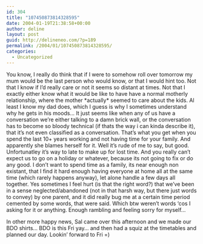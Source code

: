```yaml
---
id: 304
title: "107450873814328595"
date: 2004-01-19T21:38:58+00:00
author: deline
layout: post
guid: http://delineneo.com/?p=189
permalink: /2004/01/107450873814328595/
categories:
  - Uncategorized
---
```

You know, I really do think that if I were to somehow roll over tomorrow my mum would be the last person who would know, or that I would hint too. Not that I know if I&#8217;d really care or not it seems so distant at times. Not that I exactly either know what it would be like to have have a normal motherly relationship, where the mother \*actually\* seemed to care about the kids. Al least I know my dad does, which I guess is why I sometimes understand why he gets in his moods&#8230; It just seems like when any of us have a conversation we&#8217;re either talking to a damn brick wall, or the conversation has to become so bloody technical (if thats the way i can kinda describe it), that it&#8217;s not even classified as a conversation. That&#8217;s what you get when you spend the last 10+ years working and not having time for your family. And apparently she blames herself for it. Well it&#8217;s rude of me to say, but good. Unfortunatley it&#8217;s way to late to make up for lost time. And you really can&#8217;t expect us to go on a holiday or whatever, because its not going to fix or do any good. I don&#8217;t want to spend time as a family, its near enough non existant, that I find it hard enough having everyone at home all at the same time (which rarely happens anyway), let alone handle a few days all together. Yes sometimes I feel hurt (is that the right word?) that we&#8217;ve been in a sense neglected/abandoned (not in that harsh way, but there just words to convey) by one parent, and it did really bug me at a certain time period cemented by some words, that were said. Which btw weren&#8217;t words &#8216;cos I asking for it or anything. Enough rambling and feeling sorry for myself&#8230;

In other more happy news, Sal came over this afternoon and we made our BDO shirts&#8230; BDO is this Fri yay&#8230; and then had a squiz at the timetables and planned our day. Lookin&#8217; forward to Fri =)
